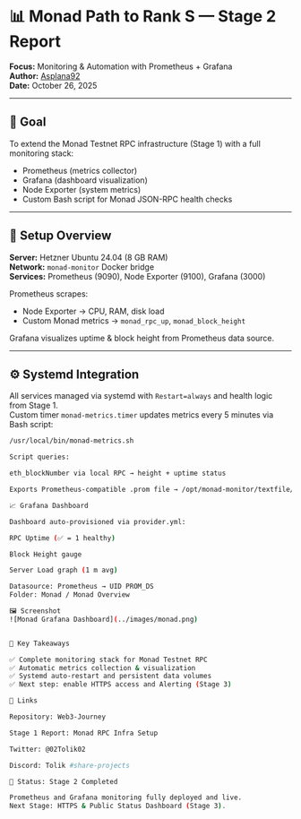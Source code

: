 # 📊 Monad Path to Rank S — Stage 2 Report  
**Focus:** Monitoring & Automation with Prometheus + Grafana  
**Author:** [Asplana92](https://github.com/Asplana92)  
**Date:** October 26, 2025  

---

## 🎯 Goal  
To extend the Monad Testnet RPC infrastructure (Stage 1) with a full monitoring stack:  
- Prometheus (metrics collector)  
- Grafana (dashboard visualization)  
- Node Exporter (system metrics)  
- Custom Bash script for Monad JSON-RPC health checks  

---

## 🧩 Setup Overview  

**Server:** Hetzner Ubuntu 24.04 (8 GB RAM)  
**Network:** `monad-monitor` Docker bridge  
**Services:** Prometheus (9090), Node Exporter (9100), Grafana (3000)  

Prometheus scrapes:
- Node Exporter → CPU, RAM, disk load  
- Custom Monad metrics → `monad_rpc_up`, `monad_block_height`

Grafana visualizes uptime & block height from Prometheus data source.

---

## ⚙️ Systemd Integration  

All services managed via systemd with `Restart=always` and health logic from Stage 1.  
Custom timer `monad-metrics.timer` updates metrics every 5 minutes via Bash script:

```bash
/usr/local/bin/monad-metrics.sh

Script queries:

eth_blockNumber via local RPC → height + uptime status

Exports Prometheus-compatible .prom file → /opt/monad-monitor/textfile/monad.prom

📈 Grafana Dashboard

Dashboard auto-provisioned via provider.yml:

RPC Uptime (✅ = 1 healthy)

Block Height gauge

Server Load graph (1 m avg)

Datasource: Prometheus → UID PROM_DS
Folder: Monad / Monad Overview

🖼 Screenshot 
![Monad Grafana Dashboard](../images/monad.png)


🧠 Key Takeaways

✅ Complete monitoring stack for Monad Testnet RPC
✅ Automatic metrics collection & visualization
✅ Systemd auto-restart and persistent data volumes
✅ Next step: enable HTTPS access and Alerting (Stage 3)

🔗 Links

Repository: Web3-Journey

Stage 1 Report: Monad RPC Infra Setup

Twitter: @02Tolik02

Discord: Tolik #share-projects

🏁 Status: Stage 2 Completed

Prometheus and Grafana monitoring fully deployed and live.
Next Stage: HTTPS & Public Status Dashboard (Stage 3).
